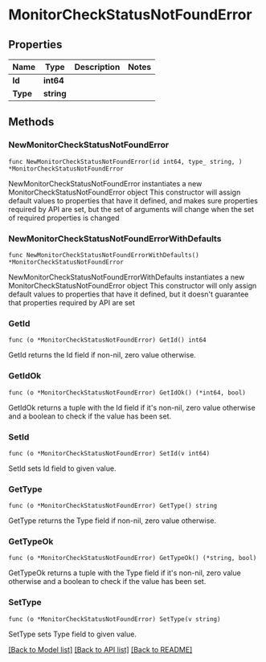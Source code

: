 # MonitorCheckStatusNotFoundError

## Properties

Name | Type | Description | Notes
------------ | ------------- | ------------- | -------------
**Id** | **int64** |  | 
**Type** | **string** |  | 

## Methods

### NewMonitorCheckStatusNotFoundError

`func NewMonitorCheckStatusNotFoundError(id int64, type_ string, ) *MonitorCheckStatusNotFoundError`

NewMonitorCheckStatusNotFoundError instantiates a new MonitorCheckStatusNotFoundError object
This constructor will assign default values to properties that have it defined,
and makes sure properties required by API are set, but the set of arguments
will change when the set of required properties is changed

### NewMonitorCheckStatusNotFoundErrorWithDefaults

`func NewMonitorCheckStatusNotFoundErrorWithDefaults() *MonitorCheckStatusNotFoundError`

NewMonitorCheckStatusNotFoundErrorWithDefaults instantiates a new MonitorCheckStatusNotFoundError object
This constructor will only assign default values to properties that have it defined,
but it doesn't guarantee that properties required by API are set

### GetId

`func (o *MonitorCheckStatusNotFoundError) GetId() int64`

GetId returns the Id field if non-nil, zero value otherwise.

### GetIdOk

`func (o *MonitorCheckStatusNotFoundError) GetIdOk() (*int64, bool)`

GetIdOk returns a tuple with the Id field if it's non-nil, zero value otherwise
and a boolean to check if the value has been set.

### SetId

`func (o *MonitorCheckStatusNotFoundError) SetId(v int64)`

SetId sets Id field to given value.


### GetType

`func (o *MonitorCheckStatusNotFoundError) GetType() string`

GetType returns the Type field if non-nil, zero value otherwise.

### GetTypeOk

`func (o *MonitorCheckStatusNotFoundError) GetTypeOk() (*string, bool)`

GetTypeOk returns a tuple with the Type field if it's non-nil, zero value otherwise
and a boolean to check if the value has been set.

### SetType

`func (o *MonitorCheckStatusNotFoundError) SetType(v string)`

SetType sets Type field to given value.



[[Back to Model list]](../README.md#documentation-for-models) [[Back to API list]](../README.md#documentation-for-api-endpoints) [[Back to README]](../README.md)


